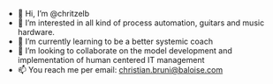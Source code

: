 - 👋 Hi, I’m @chritzelb
- 👀 I’m interested in all kind of process automation, guitars and music hardware.
- 🌱 I’m currently learning to be a better systemic coach
- 💞️ I’m looking to collaborate on the model development and implementation of human centered IT management
- 📫 You reach me per email: christian.bruni@baloise.com

<!---
chritzelb/chritzelb is a ✨ special ✨ repository because its `README.md` (this file) appears on your GitHub profile.
You can click the Preview link to take a look at your changes.
--->
